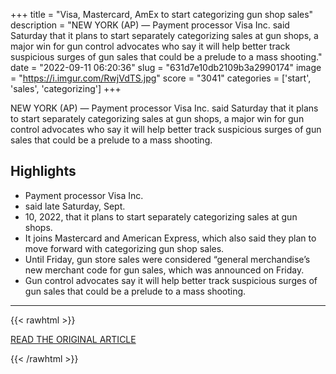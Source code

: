 +++
title = "Visa, Mastercard, AmEx to start categorizing gun shop sales"
description = "NEW YORK (AP) — Payment processor Visa Inc. said Saturday that it plans to start separately categorizing sales at gun shops, a major win for gun control advocates who say it will help better track suspicious surges of gun sales that could be a prelude to a mass shooting."
date = "2022-09-11 06:20:36"
slug = "631d7e10db2109b3a2990174"
image = "https://i.imgur.com/RwjVdTS.jpg"
score = "3041"
categories = ['start', 'sales', 'categorizing']
+++

NEW YORK (AP) — Payment processor Visa Inc. said Saturday that it plans to start separately categorizing sales at gun shops, a major win for gun control advocates who say it will help better track suspicious surges of gun sales that could be a prelude to a mass shooting.

## Highlights

- Payment processor Visa Inc.
- said late Saturday, Sept.
- 10, 2022, that it plans to start separately categorizing sales at gun shops.
- It joins Mastercard and American Express, which also said they plan to move forward with categorizing gun shop sales.
- Until Friday, gun store sales were considered “general merchandise’s new merchant code for gun sales, which was announced on Friday.
- Gun control advocates say it will help better track suspicious surges of gun sales that could be a prelude to a mass shooting.

---

{{< rawhtml >}}
  <p class="article-category">
    <a target="_blank" href="https://apnews.com/article/gun-violence-shootings-new-york-city-politics-4aae50c67e40f9683f604a8683acc391">READ THE ORIGINAL ARTICLE</a>
  </p>
{{< /rawhtml >}}
